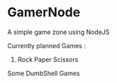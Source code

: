GamerNode
=========

A simple game zone using NodeJS

Currently planned Games : 

1. Rock Paper Scissors

Some DumbShell Games 